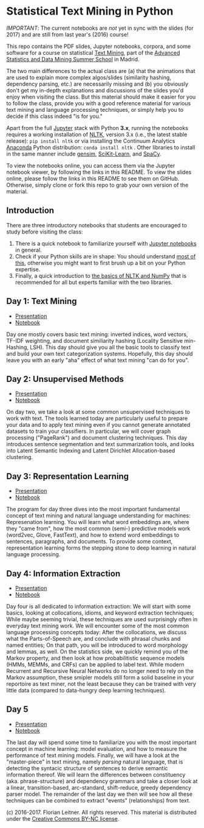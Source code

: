 Statistical Text Mining in Python
=================================

*IMPORTANT*: The current notebooks are *not* yet in sync with the slides (for 2017) and are still from last year's (2016) course!

This repo contains the PDF slides, Jupyter notebooks, corpora, and some software for a course on statistical [Text Mining](http://fnl.es/an-introdcution-to-statistical-text-mining.html), part of the [Advanced Statistics and Data Mining Summer School](http://www.dia.fi.upm.es/ASDM) in Madrid.

The two main differences to the actual class are (a) that the animations that are used to explain more complex algos/slides (similarity hashing, dependency parsing, etc.) are necessarily missing and (b) you obviously don't get my in-depth explanations and discussions of the slides you'd enjoy when visiting the class.
But this material should make it easier for you to follow the class, provide you with a good reference material for various text mining and language processing techniques, or simply help you to decide if this class indeed "is for you."

Apart from the full [Jupyter](http://jupyter.org/) stack with Python **3.x**, running the notebooks requires a working installation of [NLTK](http://www.nltk.org/), version 3.x (i.e., the latest stable release): `pip install nltk` or via installing the Continuum Analytics [Anaconda](http://continuum.io/downloads) Python distribution: `conda install nltk` .
Other libraries to install in the same manner include [gensim](http://radimrehurek.com/gensim/index.html), [SciKit-Learn](http://scikit-learn.org/stable/), and [SpaCy](https://spacy.io/).

To view the notebooks online, you can access them via the Jupyter notebook viewer, by following the links in this README.
To view the slides online, please follow the links in this README to see them on GitHub.
Otherwise, simply clone or fork this repo to grab your own version of the material.

Introduction
------------

There are three introductory notebooks that students are encouraged to study before visiting the class:

1. There is a quick notebook to familiarize yourself with [Jupyter notebooks](http://nbviewer.jupyter.org/github/fnl/asdm-tm-class/blob/master/Jupyter.ipynb) in general.
1. Check if your Python skills are in shape: You should understand [most of this](http://nbviewer.jupyter.org/github/fnl/asdm-tm-class/blob/master/Python.ipynb), otherwise you might want to first brush up a bit on your Python expertise.
1. Finally, a quick introduction to [the basics of NLTK and NumPy](http://nbviewer.jupyter.org/github/fnl/asdm-tm-class/blob/master/NLTK%20and%20NumPy.ipynb) that is recommended for all but experts familiar with the two libraries.

Day 1: Text Mining
-----

* [Presentation](https://github.com/fnl/asdm-tm-class/blob/master/Day%201.pdf)
* [Notebook](http://nbviewer.jupyter.org/github/fnl/asdm-tm-class/blob/master/Day%201.ipynb)

Day one mostly covers basic text mining: inverted indices, word vectors, TF-IDF weighting, and document similiarity hashing (Locality Sensitive min-Hashing, LSH).
This day should give you all the basic tools to classify text and build your own text categorization systems.
Hopefully, this day should leave you with an early "aha" effect of what text mining "can do for you".

Day 2: Unsupervised Methods
-----

* [Presentation](https://github.com/fnl/asdm-tm-class/blob/master/Day%202.pdf)
* [Notebook](http://nbviewer.jupyter.org/github/fnl/asdm-tm-class/blob/master/Day%202.ipynb)

On day two, we take a look at some common unsupervised techniques to work with text.
The tools learned today are particularly useful to prepare your data and to apply text mining even if you cannot generate annotated datasets to train your classifiers.
In particular, we will cover graph processing ("PageRank") and document clustering techniques.
This day introduces sentence segmentation and text summarization tools, and looks into Latent Semantic Indexing and Latent Dirichlet Allocation-based clustering.

Day 3: Representation Learning
-----

* [Presentation](https://github.com/fnl/asdm-tm-class/blob/master/Day%203.pdf)
* [Notebook](http://nbviewer.jupyter.org/github/fnl/asdm-tm-class/blob/master/Day%203.ipynb)

The program for day three dives into the most important fundamental concept of text mining and natural language understanding for machines: Represenation learning.
You will learn what word embeddings are, where they "came from", how the most common (semi-) predictive models work (word2vec, Glove, FastText), and how to extend word embeddings to sentences, paragraphs, and documents.
To provide some context, representation learning forms the stepping stone to deep learning in natural language processing.

Day 4: Information Extraction
-----

* [Presentation](https://github.com/fnl/asdm-tm-class/blob/master/Day%204.pdf)
* [Notebook](http://nbviewer.jupyter.org/github/fnl/asdm-tm-class/blob/master/Day%204.ipynb)

Day four is all dedicated to information extraction: We will start with some basics, looking at collocations, idioms, and keyword extraction techniques; While maybe seeming trivial, these techniques are used surprisingly often in everyday text mining work.
We will encounter some of the most common language processing concepts today: After the collocations, we discuss what the Parts-of-Speech are, and conclude with phrasal chunks and named entities; On that path, you will be introduced to word morphology and lemmas, as well.
On the statistics side, we quickly remind you of the Markov property, and then look at how probabilitistic sequence models (HMMs, MEMMs, and CRFs) can be applied to label text.
While modern Recurrent and Recursive Neural Networks do no longer need to rely on the Markov assumption, these smipler models still form a solid baseline in your reportoire as text miner, not the least because they can be trained with very little data (compared to data-hungry deep learning techniques).
		
Day 5
-----

* [Presentation](https://github.com/fnl/asdm-tm-class/blob/master/Day%205.pdf)
* [Notebook](http://nbviewer.jupyter.org/github/fnl/asdm-tm-class/blob/master/Day%205.ipynb)

The last day will spend some time to familiarize you with the most important concept in machine learning: model evaluation, and how to measure the performance of text mining models.
Finally, we will have a look at the "master-piece" in text mining, namely *parsing* natural language, that is detecting the syntacic structure of sentences to derive semantic information thereof.
We will learn the differences between constituency (aka. phrase-structure) and dependency grammars and take a closer look at a linear, transition-based, arc-standard, shift-reduce, greedy dependency parser model.
The remainder of the last day we then will see how all these techniques can be combined to extract "events" (relationships) from text.

(c) 2016-2017. Florian Leitner. All rights reserved.
This material is distributed under the [Creative Commons BY-NC license](https://creativecommons.org/licenses/by-nc/4.0/).
